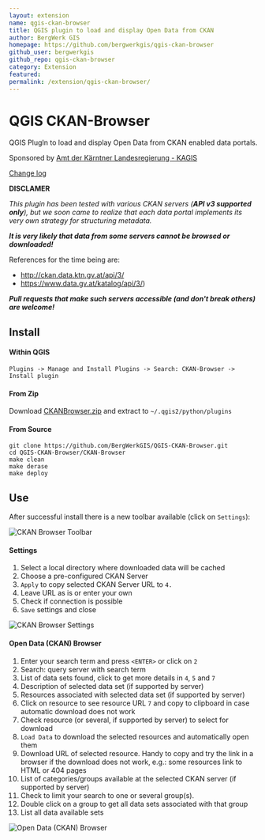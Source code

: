 ```yaml
---
layout: extension
name: qgis-ckan-browser
title: QGIS plugin to load and display Open Data from CKAN
author: BergWerk GIS
homepage: https://github.com/bergwerkgis/qgis-ckan-browser
github_user: bergwerkgis
github_repo: qgis-ckan-browser
category: Extension
featured: 
permalink: /extension/qgis-ckan-browser/
---
```



QGIS CKAN-Browser
=============

QGIS PlugIn to load and display Open Data from CKAN enabled data portals.


Sponsored by [Amt der Kärntner Landesregierung - KAGIS](http://www.kagis.ktn.gv.at)

[Change log](ChangeLog.md)

__DISCLAMER__

_This plugin has been tested with various CKAN servers (**API v3 supported only**), but we soon came to realize that each data portal implements its very own strategy for structuring metadata._

**_It is very likely that data from some servers cannot be browsed or downloaded!_**

References for the time being are:
* http://ckan.data.ktn.gv.at/api/3/
* https://www.data.gv.at/katalog/api/3/)

**_Pull requests that make such servers accessible (and don't break others) are welcome!_**

## Install

#### Within QGIS

`Plugins -> Manage and Install Plugins -> Search: CKAN-Browser -> Install plugin`

#### From Zip

Download [CKANBrowser.zip](https://github.com/BergWerkGIS/QGIS-CKAN-Browser/blob/master/CKANBrowser.zip) and extract to `~/.qgis2/python/plugins`

#### From Source

```
git clone https://github.com/BergWerkGIS/QGIS-CKAN-Browser.git
cd QGIS-CKAN-Browser/CKAN-Browser
make clean
make derase
make deploy
```

## Use

After successful install there is a new toolbar available (click on `Settings`):

![CKAN Browser Toolbar](img/toolbar.png)

#### Settings

1. Select a local directory where downloaded data will be cached
2. Choose a pre-configured CKAN Server
3. `Apply` to copy selected CKAN Server URL to `4.`
4. Leave URL as is or enter your own
5. Check if connection is possible
6. `Save` settings and close


![CKAN Browser Settings](img/settings.png)

#### Open Data (CKAN) Browser

1. Enter your search term and press `<ENTER>` or click on `2`
2. Search: query server with search term
3. List of data sets found, click to get more details in `4`, `5` and `7`
4. Description of selected data set (if supported by server)
5. Resources associated with selected data set (if supported by server)
  1. Click on resource to see resource URL `7` and copy to clipboard in case automatic download does not work
  2. Check resource (or several, if supported by server) to select for download
6. `Load Data` to download the selected resources and automatically open them
7. Download URL of selected resource. Handy to copy and try the link in a browser if the download does not work, e.g.: some resources link to HTML or 404 pages
8. List of categories/groups available at the selected CKAN server (if supported by server)
  1. Check to limit your search to one or several group(s).
  2. Double click on a group to get all data sets associated with that group
9. List all data available sets

![Open Data (CKAN) Browser](img/open-data-ckan-browser.png)

